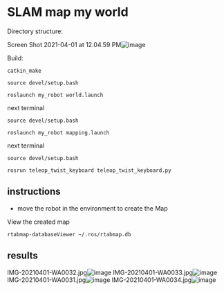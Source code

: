 # SLAM map my world

Directory structure:

Screen Shot 2021-04-01 at 12.04.59 PM![image](https://user-images.githubusercontent.com/16000838/113263567-fe33bd80-92e2-11eb-9497-796a4802b336.png)


Build:
```
catkin_make

source devel/setup.bash

roslaunch my_robot world.launch
```

next terminal
```
source devel/setup.bash

roslaunch my_robot mapping.launch
```

next terminal
```
source devel/setup.bash

rosrun teleop_twist_keyboard teleop_twist_keyboard.py
```

## instructions
- move the robot in the environment to create the Map

View the created map

```
rtabmap-databaseViewer ~/.ros/rtabmap.db
```

## results

IMG-20210401-WA0032.jpg![image](https://user-images.githubusercontent.com/16000838/113263432-d2b0d300-92e2-11eb-9b52-36f7f013593d.png)
IMG-20210401-WA0033.jpg![image](https://user-images.githubusercontent.com/16000838/113263471-de9c9500-92e2-11eb-828e-eec4b5ca099e.png)
IMG-20210401-WA0031.jpg![image](https://user-images.githubusercontent.com/16000838/113263486-e3f9df80-92e2-11eb-8cb6-93fca22d0bcd.png)
IMG-20210401-WA0034.jpg![image](https://user-images.githubusercontent.com/16000838/113263491-e78d6680-92e2-11eb-8d7f-23dccb848d97.png)


